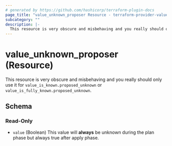```yaml
---
# generated by https://github.com/hashicorp/terraform-plugin-docs
page_title: "value_unknown_proposer Resource - terraform-provider-value"
subcategory: ""
description: |-
  This resource is very obscure and misbehaving and you really should only use it for value_is_known.proposed_unknown or value_is_fully_known.proposed_unknown.
---
```


# value_unknown_proposer (Resource)

This resource is very obscure and misbehaving and you really should only use it for `value_is_known.proposed_unknown` or `value_is_fully_known.proposed_unknown`.



<!-- schema generated by tfplugindocs -->
## Schema

### Read-Only

- `value` (Boolean) This value will **always** be unknown during the plan phase but always true after apply phase.


